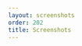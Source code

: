```yaml
---
layout: screenshots
order: 202
title: Screenshots
---
```

  <a href="/resources/gnome-appfolders-manager/archive/latest/english/main.png"
    data-caption="Main window"></a>
  <a href="/resources/gnome-appfolders-manager/archive/latest/english/create-folder.png"
    data-caption="Create new folder window"></a>
  <a href="/resources/gnome-appfolders-manager/archive/latest/english/add-applications.png"
    data-caption="Add new applications window"></a>
  <a href="/resources/gnome-appfolders-manager/archive/latest/english/gnome-shell-appfolder.png"
    data-caption="GNOME Shell new Application Folder"></a>
  <a href="/resources/gnome-appfolders-manager/archive/latest/english/shortcuts.png"
    data-caption="Shortcuts window"></a>
  <a href="/resources/gnome-appfolders-manager/archive/latest/english/about.png"
    data-caption="About dialog"></a>
